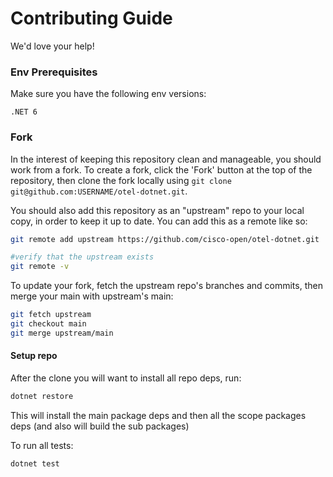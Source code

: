 # Contributing Guide

We'd love your help!

### Env Prerequisites

Make sure you have the following env versions:

```shell
.NET 6
```

### Fork

In the interest of keeping this repository clean and manageable, you should work from a fork. To create a fork, click the 'Fork' button at the top of the repository, then clone the fork locally using `git clone git@github.com:USERNAME/otel-dotnet.git`.

You should also add this repository as an "upstream" repo to your local copy, in order to keep it up to date. You can add this as a remote like so:

```bash
git remote add upstream https://github.com/cisco-open/otel-dotnet.git

#verify that the upstream exists
git remote -v
```

To update your fork, fetch the upstream repo's branches and commits, then merge your main with upstream's main:

```bash
git fetch upstream
git checkout main
git merge upstream/main
```

#### Setup repo

After the clone you will want to install all repo deps, run:

```bash
dotnet restore
```

This will install the main package deps and then all the scope packages deps (and also will build the sub packages)

To run all tests:

```bash
dotnet test
```
